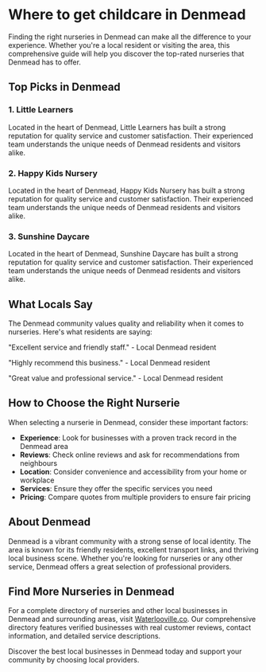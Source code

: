 # Where to get childcare in Denmead

Finding the right nurseries in Denmead can make all the difference to your experience. Whether you're a local resident or visiting the area, this comprehensive guide will help you discover the top-rated nurseries that Denmead has to offer.

## Top Picks in Denmead

### 1. Little Learners
Located in the heart of Denmead, Little Learners has built a strong reputation for quality service and customer satisfaction. Their experienced team understands the unique needs of Denmead residents and visitors alike.

### 2. Happy Kids Nursery
Located in the heart of Denmead, Happy Kids Nursery has built a strong reputation for quality service and customer satisfaction. Their experienced team understands the unique needs of Denmead residents and visitors alike.

### 3. Sunshine Daycare
Located in the heart of Denmead, Sunshine Daycare has built a strong reputation for quality service and customer satisfaction. Their experienced team understands the unique needs of Denmead residents and visitors alike.

## What Locals Say

The Denmead community values quality and reliability when it comes to nurseries. Here's what residents are saying:

"Excellent service and friendly staff." - Local Denmead resident

"Highly recommend this business." - Local Denmead resident

"Great value and professional service." - Local Denmead resident

## How to Choose the Right Nurserie

When selecting a nurserie in Denmead, consider these important factors:

- **Experience**: Look for businesses with a proven track record in the Denmead area
- **Reviews**: Check online reviews and ask for recommendations from neighbours
- **Location**: Consider convenience and accessibility from your home or workplace
- **Services**: Ensure they offer the specific services you need
- **Pricing**: Compare quotes from multiple providers to ensure fair pricing

## About Denmead

Denmead is a vibrant community with a strong sense of local identity. The area is known for its friendly residents, excellent transport links, and thriving local business scene. Whether you're looking for nurseries or any other service, Denmead offers a great selection of professional providers.

## Find More Nurseries in Denmead

For a complete directory of nurseries and other local businesses in Denmead and surrounding areas, visit [Waterlooville.co](https://waterlooville.co). Our comprehensive directory features verified businesses with real customer reviews, contact information, and detailed service descriptions.

Discover the best local businesses in Denmead today and support your community by choosing local providers.

